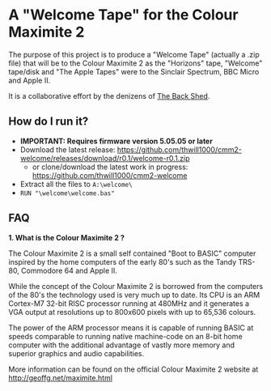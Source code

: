 # A "Welcome Tape" for the Colour Maximite 2

The purpose of this project is to produce a "Welcome Tape" (actually a .zip file) that will be to the Colour Maximite 2 as the "Horizons" tape, "Welcome" tape/disk and "The Apple Tapes" were to the Sinclair Spectrum, BBC Micro and Apple II.

It is a collaborative effort by the denizens of [The Back Shed](http://www.thebackshed.com/forum/ViewForum.php?FID=16).

## How do I run it?

 - **IMPORTANT: Requires firmware version 5.05.05 or later**
 - Download the latest release: https://github.com/thwill1000/cmm2-welcome/releases/download/r0.1/welcome-r0.1.zip
    - or clone/download the latest work in progress: https://github.com/thwill1000/cmm2-welcome
 - Extract all the files to ```A:\welcome\```
 - ```RUN "\welcome\welcome.bas"```

## FAQ

**1. What is the Colour Maximite 2 ?**

The Colour Maximite 2 is a small self contained "Boot to BASIC" computer inspired by the home computers of the early 80's such as the Tandy TRS-80, Commodore 64 and Apple II.

While the concept of the Colour Maximite 2 is borrowed from the computers of the 80's the technology used is very much up to date.  Its CPU is an ARM Cortex-M7 32-bit RISC processor running at 480MHz and it generates a VGA output at resolutions up to 800x600 pixels with up to 65,536 colours.

The power of the ARM processor means it is capable of running BASIC at speeds comparable to running native machine-code on an 8-bit home computer with the additional advantage of vastly more memory and superior graphics and audio capabilities.

More information can be found on the official Colour Maximite 2 website at http://geoffg.net/maximite.html
